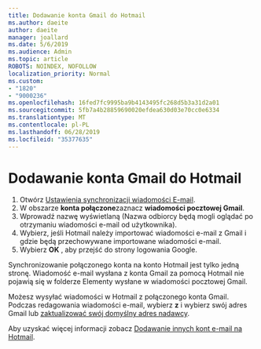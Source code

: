 ```yaml
---
title: Dodawanie konta Gmail do Hotmail
ms.author: daeite
author: daeite
manager: joallard
ms.date: 5/6/2019
ms.audience: Admin
ms.topic: article
ROBOTS: NOINDEX, NOFOLLOW
localization_priority: Normal
ms.custom:
- "1820"
- "9000236"
ms.openlocfilehash: 16fed7fc9995ba9b4143495fc268d5b3a31d2a01
ms.sourcegitcommit: 5fb7a4b28859690020efdea630d03e70cc0e6334
ms.translationtype: MT
ms.contentlocale: pl-PL
ms.lasthandoff: 06/28/2019
ms.locfileid: "35377635"
---
```

# <a name="add-your-gmail-account-to-outlookcom"></a>Dodawanie konta Gmail do Hotmail

1. Otwórz [Ustawienia synchronizacji wiadomości E-mail](https://go.microsoft.com/fwlink/?linkid=875264).
2. W obszarze **konta połączone**zaznacz **wiadomości pocztowej Gmail**.
3. Wprowadź nazwę wyświetlaną (Nazwa odbiorcy będą mogli oglądać po otrzymaniu wiadomości e-mail od użytkownika).
4. Wybierz, jeśli Hotmail należy importować wiadomości e-mail z Gmail i gdzie będą przechowywane importowane wiadomości e-mail.
5. Wybierz **OK** , aby przejść do strony logowania Google.

Synchronizowanie połączonego konta na konto Hotmail jest tylko jedną stronę. Wiadomość e-mail wysłana z konta Gmail za pomocą Hotmail nie pojawią się w folderze Elementy wysłane w wiadomości pocztowej Gmail.

Możesz wysyłać wiadomości w Hotmail z połączonego konta Gmail. Podczas redagowania wiadomości e-mail, wybierz **z** i wybierz swój adres Gmail lub [zaktualizować swój domyślny adres nadawcy](https://go.microsoft.com/fwlink/?linkid=875264).

Aby uzyskać więcej informacji zobacz [Dodawanie innych kont e-mail na Hotmail](https://support.office.com/article/c5224df4-5885-4e79-91ba-523aa743f0ba).